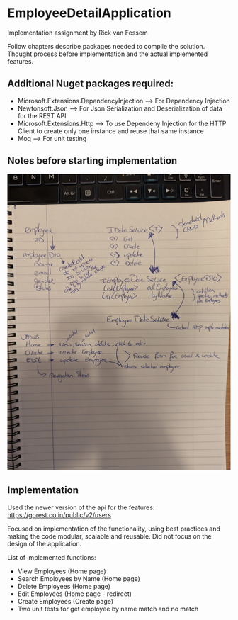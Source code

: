 # EmployeeDetailApplication

Implementation assignment by Rick van Fessem

Follow chapters describe packages needed to compile the solution. Thought process before implementation and the actual implemented features.

## Additional Nuget packages required:
- Microsoft.Extensions.DependencyInjection --> For Dependency Injection
- Newtonsoft.Json --> For Json Serialization and Deserialization of data for the REST API
- Microsoft.Extensions.Http --> To use Dependeny Injection for the HTTP Client to create only one instance and reuse that same instance
- Moq --> For unit testing

## Notes before starting implementation
![Notes](notes.jpg)

## Implementation
Used the newer version of the api for the features: https://gorest.co.in/public/v2/users

Focused on implementation of the functionality, using best practices and making the code modular, scalable and reusable. Did not focus on the design of the application.

List of implemented functions:

- View Employees (Home page)
- Search Employees by Name (Home page)
- Delete Employees (Home page)
- Edit Employees (Home page - redirect)
- Create Employees (Create page)
- Two unit tests for get employee by name match and no match